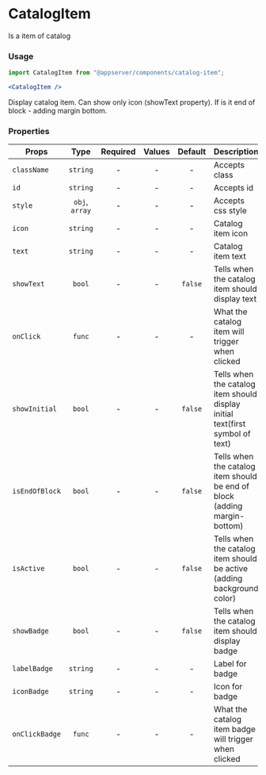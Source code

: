 # CatalogItem

Is a item of catalog

### Usage

```js
import CatalogItem from "@appserver/components/catalog-item";
```

```jsx
<CatalogItem />
```

Display catalog item. Can show only icon (showText property). If is it end of block - adding margin bottom.

### Properties

| Props          |      Type      | Required | Values | Default | Description                                                                   |
| -------------- | :------------: | :------: | :----: | :-----: | ----------------------------------------------------------------------------- |
| `className`    |    `string`    |    -     |   -    |    -    | Accepts class                                                                 |
| `id`           |    `string`    |    -     |   -    |    -    | Accepts id                                                                    |
| `style`        | `obj`, `array` |    -     |   -    |    -    | Accepts css style                                                             |
| `icon`         |    `string`    |    -     |   -    |    -    | Catalog item icon                                                             |
| `text`         |    `string`    |    -     |   -    |    -    | Catalog item text                                                             |
| `showText`     |     `bool`     |    -     |   -    | `false` | Tells when the catalog item should display text                               |
| `onClick`      |     `func`     |    -     |   -    |    -    | What the catalog item will trigger when clicked                               |
| `showInitial`  |     `bool`     |    -     |   -    | `false` | Tells when the catalog item should display initial text(first symbol of text) |
| `isEndOfBlock` |     `bool`     |    -     |   -    | `false` | Tells when the catalog item should be end of block (adding margin-bottom)     |
| `isActive`     |     `bool`     |    -     |   -    | `false` | Tells when the catalog item should be active (adding background color)        |
| `showBadge`    |     `bool`     |    -     |   -    | `false` | Tells when the catalog item should display badge                              |
| `labelBadge`   |    `string`    |    -     |   -    |    -    | Label for badge                                                               |
| `iconBadge`    |    `string`    |    -     |   -    |    -    | Icon for badge                                                                |
| `onClickBadge` |     `func`     |    -     |   -    |    -    | What the catalog item badge will trigger when clicked                         |
